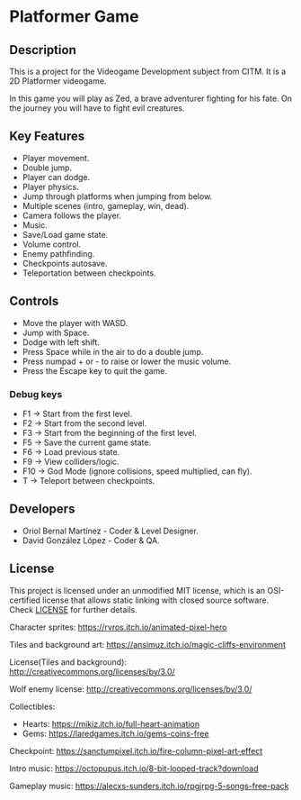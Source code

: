 # Platformer Game

## Description

This is a project for the Videogame Development subject from CITM.
It is a 2D Platformer videogame.

In this game you will play as Zed, a brave adventurer fighting for his fate. On the journey you will have to fight evil creatures.

## Key Features
- Player movement.
- Double jump.
- Player can dodge.
- Player physics.
- Jump through platforms when jumping from below.
- Multiple scenes (intro, gameplay, win, dead).
- Camera follows the player.
- Music.
- Save/Load game state.
- Volume control.
- Enemy pathfinding.
- Checkpoints autosave.
- Teleportation between checkpoints.

 
## Controls

 - Move the player with WASD.
 - Jump with Space.
 - Dodge with left shift.
 - Press Space while in the air to do a double jump.
 - Press numpad + or - to raise or lower the music volume.
 - Press the Escape key to quit the game.
 
 ### Debug keys
 
 - F1 -> Start from the first level.
 - F2 -> Start from the second level.
 - F3 -> Start from the beginning of the first level.
 - F5 -> Save the current game state.
 - F6 -> Load previous state.
 - F9 -> View colliders/logic.
 - F10 -> God Mode (ignore collisions, speed multiplied, can fly).
 - T -> Teleport between checkpoints.

## Developers

 - Oriol Bernal Martínez - Coder & Level Designer.
 - David González López - Coder & QA.

## License

This project is licensed under an unmodified MIT license, which is an OSI-certified license that allows static linking with closed source software. Check [LICENSE](LICENSE) for further details.

Character sprites: https://rvros.itch.io/animated-pixel-hero

Tiles and background art: https://ansimuz.itch.io/magic-cliffs-environment

License(Tiles and background): http://creativecommons.org/licenses/by/3.0/

Wolf enemy license: http://creativecommons.org/licenses/by/3.0/

Collectibles:
- Hearts: https://mikiz.itch.io/full-heart-animation
- Gems: https://laredgames.itch.io/gems-coins-free

Checkpoint: https://sanctumpixel.itch.io/fire-column-pixel-art-effect

Intro music: https://octopupus.itch.io/8-bit-looped-track?download

Gameplay music: https://alecxs-sunders.itch.io/rpgjrpg-5-songs-free-pack



